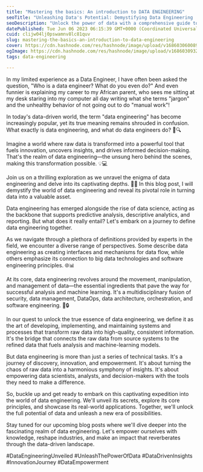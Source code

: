```yaml
---
title: "Mastering the basics: An introduction to DATA ENGINEERING"
seoTitle: "Unleashing Data's Potential: Demystifying Data Engineering | Get Start"
seoDescription: "Unlock the power of data with a comprehensive guide to data engineering. Demystify its role, techniques, and applications."
datePublished: Tue Jun 06 2023 06:15:39 GMT+0000 (Coordinated Universal Time)
cuid: clijw04lj0pswamnv8lc81quv
slug: mastering-the-basics-an-introduction-to-data-engineering
cover: https://cdn.hashnode.com/res/hashnode/image/upload/v1686030600894/ab94c2f7-b624-4931-bc60-362e1ecba8de.png
ogImage: https://cdn.hashnode.com/res/hashnode/image/upload/v1686030932630/cd9d61b8-f80d-410e-a815-c7b081692d66.png
tags: data-engineering

---
```


In my limited experience as a Data Engineer, I have often been asked the question, "Who is a data engineer? What do you even do?" And even funnier is explaining my career to my African parent, who sees me sitting at my desk staring into my computer all day writing what she terms "jargon" and the unhealthy behavior of not going out to do "manual work"!

In today's data-driven world, the term "data engineering" has become increasingly popular, yet its true meaning remains shrouded in confusion. What exactly is data engineering, and what do data engineers do? 🤔🔍

Imagine a world where raw data is transformed into a powerful tool that fuels innovation, uncovers insights, and drives informed decision-making. That's the realm of data engineering—the unsung hero behind the scenes, making this transformation possible. 💡💻

Join us on a thrilling exploration as we unravel the enigma of data engineering and delve into its captivating depths. 🚀✨ In this blog post, I will demystify the world of data engineering and reveal its pivotal role in turning data into a valuable asset.

Data engineering has emerged alongside the rise of data science, acting as the backbone that supports predictive analysis, descriptive analytics, and reporting. But what does it really entail? Let's embark on a journey to define data engineering together.

As we navigate through a plethora of definitions provided by experts in the field, we encounter a diverse range of perspectives. Some describe data engineering as creating interfaces and mechanisms for data flow, while others emphasize its connection to big data technologies and software engineering principles. 🌐📊

At its core, data engineering revolves around the movement, manipulation, and management of data—the essential ingredients that pave the way for successful analysis and machine learning. It's a multidisciplinary fusion of security, data management, DataOps, data architecture, orchestration, and software engineering. 💪🔒

In our quest to unlock the true essence of data engineering, we define it as the art of developing, implementing, and maintaining systems and processes that transform raw data into high-quality, consistent information. It's the bridge that connects the raw data from source systems to the refined data that fuels analysis and machine-learning models.

But data engineering is more than just a series of technical tasks. It's a journey of discovery, innovation, and empowerment. It's about turning the chaos of raw data into a harmonious symphony of insights. It's about empowering data scientists, analysts, and decision-makers with the tools they need to make a difference.

So, buckle up and get ready to embark on this captivating expedition into the world of data engineering. We'll unveil its secrets, explore its core principles, and showcase its real-world applications. Together, we'll unlock the full potential of data and unleash a new era of possibilities.

Stay tuned for our upcoming blog posts where we'll dive deeper into the fascinating realm of data engineering. Let's empower ourselves with knowledge, reshape industries, and make an impact that reverberates through the data-driven landscape.

#DataEngineeringUnveiled #UnleashThePowerOfData #DataDrivenInsights #InnovationJourney #DataEmpowerment